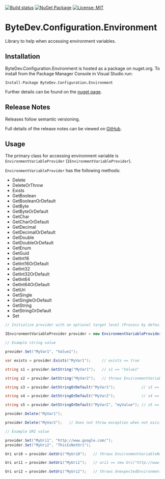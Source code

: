 [![Build status](https://ci.appveyor.com/api/projects/status/github/bytedev/ByteDev.Configuration.Environment?branch=master&svg=true)](https://ci.appveyor.com/project/bytedev/ByteDev-Configuration-Environment/branch/master)
[![NuGet Package](https://img.shields.io/nuget/v/ByteDev.Configuration.Environment.svg)](https://www.nuget.org/packages/ByteDev.Configuration.Environment)
[![License: MIT](https://img.shields.io/badge/License-MIT-green.svg)](https://github.com/ByteDev/ByteDev.Configuration.Environment/blob/master/LICENSE)

# ByteDev.Configuration.Environment

Library to help when accessing environment variables.

## Installation

ByteDev.Configuration.Environment is hosted as a package on nuget.org.  To install from the Package Manager Console in Visual Studio run:

`Install-Package ByteDev.Configuration.Environment`

Further details can be found on the [nuget page](https://www.nuget.org/packages/ByteDev.Configuration.Environment/).

## Release Notes

Releases follow semantic versioning.

Full details of the release notes can be viewed on [GitHub](https://github.com/ByteDev/ByteDev.Configuration.Environment/blob/master/docs/RELEASE-NOTES.md).

## Usage

The primary class for accessing environment variable is `EnvironmentVariableProvider` (`IEnvironmentVariableProvider`).

`EnvironmentVariableProvider` has the following methods:
- Delete
- DeleteOrThrow
- Exists
- GetBoolean
- GetBooleanOrDefault
- GetByte
- GetByteOrDefault
- GetChar
- GetCharOrDefault
- GetDecimal
- GetDecimalOrDefault
- GetDouble
- GetDoubleOrDefault
- GetEnum
- GetGuid
- GetInt16
- GetInt16OrDefault
- GetInt32
- GetInt32OrDefault
- GetInt64
- GetInt64OrDefault
- GetUri
- GetSingle
- GetSingleOrDefault
- GetString
- GetStringOrDefault
- Set

```csharp
// Initialize provider with an optional target level (Process by default)

IEnvironmentVariableProvider provider = new EnvironmentVariableProvider(EnvironmentVariableTarget.User);
```

```csharp
// Example string value

provider.Set("MyVar1", "Value1");

var exists = provider.Exists("MyVar1");     // exists == true

string s1 = provider.GetString("MyVar1");   // s1 == "Value1"

string s2 = provider.GetString("MyVar2");   // throws EnvironmentVariableNotExistException

string s3 = provider.GetStringOrDefault("MyVar1");            // s3 == "Value1"

string s4 = provider.GetStringOrDefault("MyVar2");            // s4 == null

string s5 = provider.GetStringOrDefault("MyVar2", "myValue"); // s5 == "myValue"

provider.Delete("MyVar1");

provider.Delete("MyVar2");   // Does not throw exception when not exist
```

```csharp
// Example URI value

provider.Set("MyUri1", "http://www.google.com/");
provider.Set("MyUri2", "ThisIsNotUri");

Uri uri0 = provider.GetUri("MyUri0");   // throws EnvironmentVariableNotExistException

Uri uri1 = provider.GetUri("MyUri1");   // uri1 == new Uri("http://www.google.com/")

Uri uri2 = provider.GetUri("MyUri2");   // throws UnexpectedEnvironmentVariableTypeException
```

